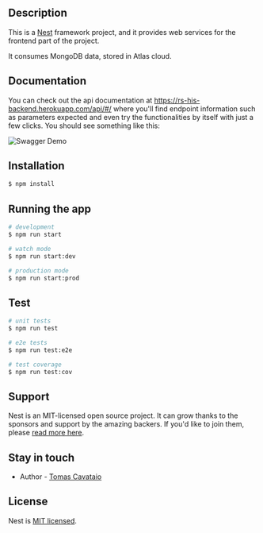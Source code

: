 
## Description

This is a [Nest](https://github.com/nestjs/nest) framework project, and it provides web services for the frontend part of the project.

It consumes MongoDB data, stored in Atlas cloud.

## Documentation

You can check out the api documentation at https://rs-his-backend.herokuapp.com/api/#/ where you'll find endpoint information such as parameters expected and even try the functionalities by itself with just a few clicks. You should see something like this:

![Swagger Demo](swagger.gif)
 
## Installation

```bash
$ npm install
```

## Running the app

```bash
# development
$ npm run start

# watch mode
$ npm run start:dev

# production mode
$ npm run start:prod
```

## Test

```bash
# unit tests
$ npm run test

# e2e tests
$ npm run test:e2e

# test coverage
$ npm run test:cov
```

## Support

Nest is an MIT-licensed open source project. It can grow thanks to the sponsors and support by the amazing backers. If you'd like to join them, please [read more here](https://docs.nestjs.com/support).

## Stay in touch

- Author - [Tomas Cavataio](https://github.com/TomasCavataio)

## License

  Nest is [MIT licensed](LICENSE).
